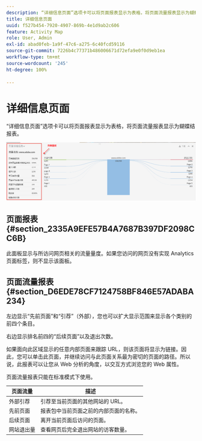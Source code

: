 ```yaml
---
description: “详细信息页面”选项卡可以将页面报表显示为表格，将页面流量报表显示为蝴蝶结报表。
title: 详细信息页面
uuid: f527b454-7920-4907-869b-4e1d9ab2c606
feature: Activity Map
role: User, Admin
exl-id: abad0feb-1a9f-47c6-a275-6c40fcd59116
source-git-commit: 7226b4c77371b486006671d72efa9e0f0d9eb1ea
workflow-type: tm+mt
source-wordcount: '245'
ht-degree: 100%

---
```


# 详细信息页面

“详细信息页面”选项卡可以将页面报表显示为表格，将页面流量报表显示为蝴蝶结报表。

![](assets/page_flow.png)

## 页面报表 {#section_2335A9EFE57B4A7687B397DF2098CC6B}

此面板显示与所访问网页相关的流量量度。如果您访问的网页没有实现 Analytics 页面标签，则不显示该面板。

## 页面流量报表 {#section_D6EDE78CF7124758BF846E57ADABA234}

左边显示“先前页面”和“引荐”（外部），您也可以扩大显示范围来显示各个类别的前四个条目。

右边显示排名前四的“后续页面”以及退出次数。

如果面向此区域显示的任意内部页面来跟踪 URL，则该页面将显示为链接。因此，您可以单击此页面，并继续访问与此页面关系最为密切的页面的路径。所以说，此报表可以让您从 Web 分析的角度，以交互方式浏览您的 Web 属性。

页面流量报表只能在标准模式下使用。

| **页面流量** | **描述** |
|---|---|
| 外部引荐 | 引荐至当前页面的其他网站的 URL。 |
| 先前页面 | 报表包中当前页面之前的内部页面的名称。 |
| 后续页面 | 离开当前页面后访问的页面。 |
| 网站退出量 | 查看网页后完全退出网站的访客数量。 |
